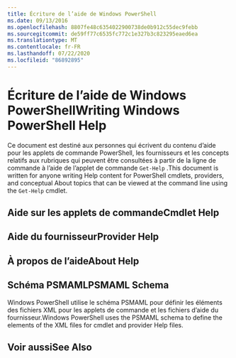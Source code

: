 ```yaml
---
title: Écriture de l’aide de Windows PowerShell
ms.date: 09/13/2016
ms.openlocfilehash: 8807fe48c6354022900738de0b912c55dec9febb
ms.sourcegitcommit: de59ff77c6535fc772c1e327b3c823295eaed6ea
ms.translationtype: MT
ms.contentlocale: fr-FR
ms.lasthandoff: 07/22/2020
ms.locfileid: "86892895"
---
```

# <a name="writing-windows-powershell-help"></a><span data-ttu-id="0053d-102">Écriture de l’aide de Windows PowerShell</span><span class="sxs-lookup"><span data-stu-id="0053d-102">Writing Windows PowerShell Help</span></span>

<span data-ttu-id="0053d-103">Ce document est destiné aux personnes qui écrivent du contenu d’aide pour les applets de commande PowerShell, les fournisseurs et les concepts relatifs aux rubriques qui peuvent être consultées à partir de la ligne de commande à l’aide de l’applet de commande `Get-Help` .</span><span class="sxs-lookup"><span data-stu-id="0053d-103">This document is written for anyone writing Help content for PowerShell cmdlets, providers, and conceptual About topics that can be viewed at the command line using the `Get-Help` cmdlet.</span></span>

## <a name="cmdlet-help"></a><span data-ttu-id="0053d-104">Aide sur les applets de commande</span><span class="sxs-lookup"><span data-stu-id="0053d-104">Cmdlet Help</span></span>

## <a name="provider-help"></a><span data-ttu-id="0053d-105">Aide du fournisseur</span><span class="sxs-lookup"><span data-stu-id="0053d-105">Provider Help</span></span>

## <a name="about-help"></a><span data-ttu-id="0053d-106">À propos de l’aide</span><span class="sxs-lookup"><span data-stu-id="0053d-106">About Help</span></span>

## <a name="psmaml-schema"></a><span data-ttu-id="0053d-107">Schéma PSMAML</span><span class="sxs-lookup"><span data-stu-id="0053d-107">PSMAML Schema</span></span>

 <span data-ttu-id="0053d-108">Windows PowerShell utilise le schéma PSMAML pour définir les éléments des fichiers XML pour les applets de commande et les fichiers d’aide du fournisseur.</span><span class="sxs-lookup"><span data-stu-id="0053d-108">Windows PowerShell uses the PSMAML schema to define the elements of the XML files for cmdlet and provider Help files.</span></span>

## <a name="see-also"></a><span data-ttu-id="0053d-109">Voir aussi</span><span class="sxs-lookup"><span data-stu-id="0053d-109">See Also</span></span>

